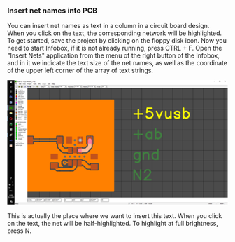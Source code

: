 ### Insert net names into PCB

You can insert net names as text in a column in a circuit board design. When you click on the text, the corresponding network will be highlighted. To get started, save the project by clicking on the floppy disk icon. Now you need to start Infobox, if it is not already running, press CTRL + F. Open the "Insert Nets" application from the menu of the right button of the Infobox, and in it we indicate the text size of the  net names, as well as the coordinate of the upper left corner of the array of text strings. 

![](pictures/insert_nets.png)

This is actually the place where we want to insert this text. When you click on the text, the net will be half-highlighted. To highlight at full brightness, press N.

